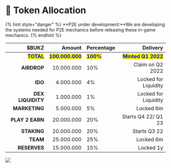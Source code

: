 # 📑 Token Allocation

{% hint style="danger" %}
**P2E under development:**We are developing the systems needed for P2E mechanics before releasing  these in-game mechanics. 
{% endhint %}



|                                       $BUKZ |                                           Amount | Percentage                                |                                            Delivery |
| ------------------------------------------: | -----------------------------------------------: | ----------------------------------------- | --------------------------------------------------: |
| <mark style="color:blue;">**TOTAL**</mark>  | <mark style="color:blue;">**100.000.000**</mark> | <mark style="color:blue;">**100%**</mark> | <mark style="color:blue;">**Minted Q1 2022**</mark> |
|                                 **AIRDROP** |                                       10.000.000 | 10%                                       |                                    Claim on Q2 2022 |
|                                     **IDO** |                                        4.000.000 | 4%                                        |                                Locked for Liquidity |
|                           **DEX LIQUIDITY** |                                        1.000.000 | 1%                                        |                                Locked for Liquidity |
|                               **MARKETING** |                                        5.000.000 | 5%                                        |                                           Locked 6m |
|                             **PLAY 2 EARN** |                                       20.000.000 | 20%                                       |                                 Starts Q4 22/ Q1 23 |
|                                 **STAKING** |                                       20.000.000 | 20%                                       |                                        Starts Q3 22 |
|                                    **TEAM** |                                       25.000.000 | 25%                                       |                                           Locked 6m |
|                                **RESERVES** |                                       15.000.000 | 15%                                       |                                           Locked 1y |

![](../../.gitbook/assets/token-allocation-final.png)


